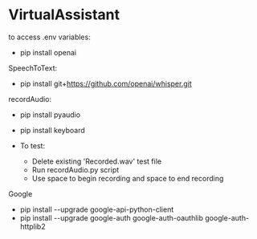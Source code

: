 # VirtualAssistant

to access .env variables:

 - pip install openai


SpeechToText:
 - pip install git+https://github.com/openai/whisper.git

recordAudio:
 - pip install pyaudio
 - pip install keyboard

 - To test:
    - Delete existing 'Recorded.wav' test file
    - Run recordAudio.py script
    - Use space to begin recording and space to end recording

Google
 - pip install --upgrade google-api-python-client
 - pip install --upgrade google-auth google-auth-oauthlib google-auth-httplib2
